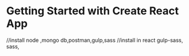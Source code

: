 
# Getting Started with Create React App
//install node ,mongo db,postman,gulp,sass
//install in react  gulp-sass,
sass,
